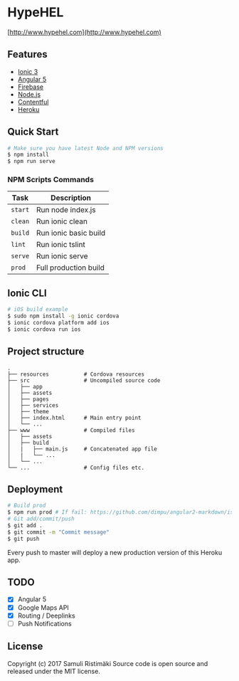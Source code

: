 # HypeHEL

[http://www.hypehel.com](http://www.hypehel.com)

## Features

- [Ionic 3](http://ionicframework.com/)
- [Angular 5](https://angular.io)
- [Firebase](https://firebase.google.com/)
- [Node.js](https://nodejs.org/)
- [Contentful](https://www.contentful.com/)
- [Heroku](https://www.heroku.com/)

## Quick Start

```sh
# Make sure you have latest Node and NPM versions
$ npm install
$ npm run serve
```

### NPM Scripts Commands

| Task              | Description                                            |
|-------------------|--------------------------------------------------------|
| `start`           | Run node index.js                                      |
| `clean`           | Run ionic clean                                        |
| `build`           | Run ionic basic build                                  |
| `lint`            | Run ionic tslint                                       |
| `serve`           | Run ionic serve                                        |
| `prod`            | Full production build                                  |

## Ionic CLI

```bash
# iOS build example
$ sudo npm install -g ionic cordova
$ ionic cordova platform add ios
$ ionic cordova run ios
```

## Project structure

```
.
├── resources           # Cordova resources
├── src                 # Uncompiled source code
│   ├── app
│   ├── assets
│   ├── pages
│   ├── services
│   ├── theme
│   ├── index.html      # Main entry point
│   └── ...
├── www                 # Compiled files
│   ├── assets
│   ├── build
│   |   ├── main.js     # Concatenated app file
│   |   └── ...
│   └── ...
└── ...                 # Config files etc.
```

## Deployment

```bash
# Build prod
$ npm run prod # If fail: https://github.com/dimpu/angular2-markdown/issues/102
# Git add/commit/push
$ git add .
$ git commit -m "Commit message"
$ git push
```
Every push to master will deploy a new production version of this Heroku app.

## TODO

- [x] Angular 5
- [x] Google Maps API
- [x] Routing / Deeplinks
- [ ] Push Notifications

## License

Copyright (c) 2017 Samuli Ristimäki
Source code is open source and released under the MIT license.
